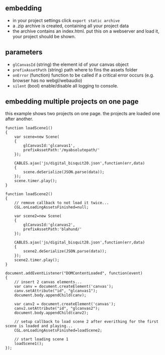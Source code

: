 



## embedding

- in your project settings click ```export static archive```
- a .zip archive is created, containing all your project data 
- the archive contains an index.html. put this on a webserver and load it, your project should be shown.

## parameters

- ```glCanvasId``` (string) the element id of your canvas object
- ```prefixAssetPath``` (string) path where to fins the assets folder
- ```onError``` (function) function to be called if a critical error occurs (e.g. browser has no webgl/webaudio)
- ```silent``` (bool) enable/disable all logging to console.


## embedding multiple projects on one page

this example shows two projects on one page. the projects are loaded one after another.

```
function loadScene1()
{
    var scene=new Scene(
    {
        glCanvasId:'glcanvas1',
        prefixAssetPath:'/myabsolutepath/'
    });

    CABLES.ajax('js/digital_bisquit20.json',function(err,data)
    {
        scene.deSerialize(JSON.parse(data)); 
    });
    scene.timer.play();
}

function loadScene2()
{
    // remove callback to not load it twice...
    CGL.onLoadingAssetsFinished=null;

    var scene2=new Scene(
    {
        glCanvasId:'glcanvas2',
        prefixAssetPath:'blahund/'
    });

    CABLES.ajax('js/digital_bisquit28.json',function(err,data)
    {
        scene2.deSerialize(JSON.parse(data)); 
    });
    scene2.timer.play();
}

document.addEventListener("DOMContentLoaded", function(event)
{
    // insert 2 canvas elements...
    var canv = document.createElement('canvas');
    canv.setAttribute("id", "glcanvas1");
    document.body.appendChild(canv);

    var canv2 = document.createElement('canvas');
    canv2.setAttribute("id", "glcanvas2");
    document.body.appendChild(canv2);

    // setup callback to load scene 2 after everithing for the first scene is loaded and playing...
    CGL.onLoadingAssetsFinished=loadScene2;

    // start loading scene 1
    loadScene1();
});


```